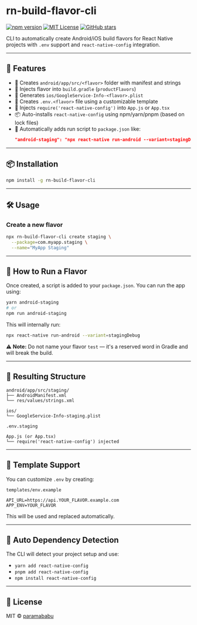 # rn-build-flavor-cli

[![npm version](https://badge.fury.io/js/rn-build-flavor-cli.svg)](https://www.npmjs.com/package/rn-build-flavor-cli)
[![MIT License](https://img.shields.io/badge/license-MIT-blue.svg)](LICENSE)
[![GitHub stars](https://img.shields.io/github/stars/paramababu/rn-build-flavor-cli?style=social)](https://github.com/paramababu/rn-build-flavor-cli)

CLI to automatically create Android/iOS build flavors for React Native projects with `.env` support and `react-native-config` integration.

---

## 🚀 Features

- 📁 Creates `android/app/src/<flavor>` folder with manifest and strings
- 📜 Injects flavor into `build.gradle` (`productFlavors`)
- 🍏 Generates `ios/GoogleService-Info-<flavor>.plist`
- 🌱 Creates `.env.<flavor>` file using a customizable template
- 🧠 Injects `require('react-native-config')` into `App.js` or `App.tsx`
- 📦 Auto-installs `react-native-config` using npm/yarn/pnpm (based on lock files)
- 📜 Automatically adds run script to `package.json` like:  
  ```json
  "android-staging": "npx react-native run-android --variant=stagingDebug"
  ```

---

## 📦 Installation

```bash
npm install -g rn-build-flavor-cli
```

---

## 🛠️ Usage

### Create a new flavor

```bash
npx rn-build-flavor-cli create staging \
  --package=com.myapp.staging \
  --name="MyApp Staging"
```

---

## 📲 How to Run a Flavor

Once created, a script is added to your `package.json`. You can run the app using:

```bash
yarn android-staging
# or
npm run android-staging
```

This will internally run:

```bash
npx react-native run-android --variant=stagingDebug
```

⚠️ **Note:** Do not name your flavor `test` — it's a reserved word in Gradle and will break the build.

---

## 📁 Resulting Structure

```
android/app/src/staging/
├── AndroidManifest.xml
└── res/values/strings.xml

ios/
└── GoogleService-Info-staging.plist

.env.staging

App.js (or App.tsx)
└── require('react-native-config') injected
```

---

## 🧪 Template Support

You can customize `.env` by creating:
```
templates/env.example
```

```env
API_URL=https://api.YOUR_FLAVOR.example.com
APP_ENV=YOUR_FLAVOR
```

This will be used and replaced automatically.

---

## 🔧 Auto Dependency Detection

The CLI will detect your project setup and use:
- `yarn add react-native-config`
- `pnpm add react-native-config`
- `npm install react-native-config`

---

## 📄 License

MIT © [paramababu](https://github.com/paramababu)
